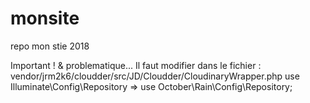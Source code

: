 # monsite
repo mon stie 2018

Important ! & problematique...
Il faut modifier dans le fichier : 
vendor/jrm2k6/cloudder/src/JD/Cloudder/CloudinaryWrapper.php
use Illuminate\Config\Repository => use October\Rain\Config\Repository;


